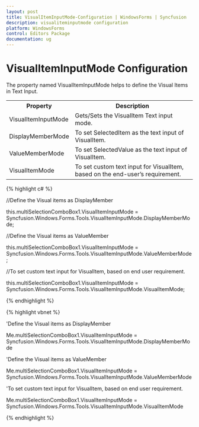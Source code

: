 ```yaml
---
layout: post
title: VisualItemInputMode-Configuration | WindowsForms | Syncfusion
description: visualiteminputmode configuration
platform: WindowsForms
control: Editors Package
documentation: ug
---
```


# VisualItemInputMode Configuration

The property named VisualItemInputMode helps to define the Visual Items in Text Input.



<table>
<tr>
<th>
Property</th><th>
Description</th></tr>
<tr>
<td>
VisualItemInputMode</td><td>
Gets/Sets the VisualItem Text input mode.</td></tr>
<tr>
<td>
DisplayMemberMode</td><td>
To set SelectedItem as the text input of VisualItem.</td></tr>
<tr>
<td>
ValueMemberMode</td><td>
To set SelectedValue as the text input of VisualItem.</td></tr>
<tr>
<td>
VisualItemMode</td><td>
To set custom text input for VisualItem, based on the end-user’s requirement.</td></tr>
</table>


{% highlight c# %}

//Define the Visual items as DisplayMember

this.multiSelectionComboBox1.VisualItemInputMode = Syncfusion.Windows.Forms.Tools.VisualItemInputMode.DisplayMemberMode;

//Define the Visual items as ValueMember

this.multiSelectionComboBox1.VisualItemInputMode = Syncfusion.Windows.Forms.Tools.VisualItemInputMode.ValueMemberMode;

//To set custom text input for VisualItem, based on end user requirement.

this.multiSelectionComboBox1.VisualItemInputMode = Syncfusion.Windows.Forms.Tools.VisualItemInputMode.VisualItemMode;

{% endhighlight %}

{% highlight vbnet %}

'Define the Visual items as DisplayMember

Me.multiSelectionComboBox1.VisualItemInputMode = Syncfusion.Windows.Forms.Tools.VisualItemInputMode.DisplayMemberMode

'Define the Visual items as ValueMember

Me.multiSelectionComboBox1.VisualItemInputMode = Syncfusion.Windows.Forms.Tools.VisualItemInputMode.ValueMemberMode

'To set custom text input for VisualItem, based on end user requirement.

Me.multiSelectionComboBox1.VisualItemInputMode = Syncfusion.Windows.Forms.Tools.VisualItemInputMode.VisualItemMode

{% endhighlight %}

